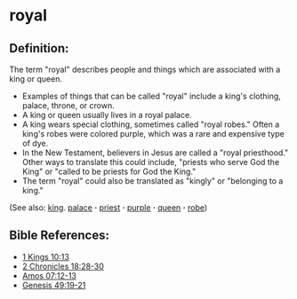 # royal #

## Definition: ##

The term "royal" describes people and things which are associated with a king or queen.

* Examples of things that can be called "royal" include a king's clothing, palace, throne, or crown.
* A king or queen usually lives in a royal palace.
* A king wears special clothing, sometimes called "royal robes." Often a king's robes were colored purple, which was a rare and expensive type of dye.
* In the New Testament, believers in Jesus are called a "royal priesthood." Other ways to translate this could include, "priests who serve God the King" or "called to be priests for God the King."
* The term "royal" could also be translated as "kingly" or "belonging to a king."

(See also: [king](../other/king.md). [palace](../other/palace.md) **·** [priest](../kt/priest.md) **·** [purple](../other/purple.md) **·** [queen](../other/queen.md) **·** [robe](../other/robe.md))

## Bible References: ##

* [1 Kings 10:13](https://door43.org/en/bible/notes/1ki/10/13)
* [2 Chronicles 18:28-30](https://door43.org/en/bible/notes/2ch/18/28)
* [Amos 07:12-13](https://door43.org/en/bible/notes/amo/07/12)
* [Genesis 49:19-21](https://door43.org/en/bible/notes/gen/49/19)

